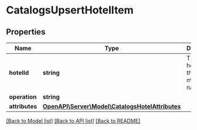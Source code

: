 # CatalogsUpsertHotelItem

## Properties
Name | Type | Description | Notes
------------ | ------------- | ------------- | -------------
**hotelId** | **string** | The catalog hotel id in the merchant namespace | 
**operation** | **string** |  | 
**attributes** | [**OpenAPI\Server\Model\CatalogsHotelAttributes**](CatalogsHotelAttributes.md) |  | 

[[Back to Model list]](../README.md#documentation-for-models) [[Back to API list]](../README.md#documentation-for-api-endpoints) [[Back to README]](../README.md)


